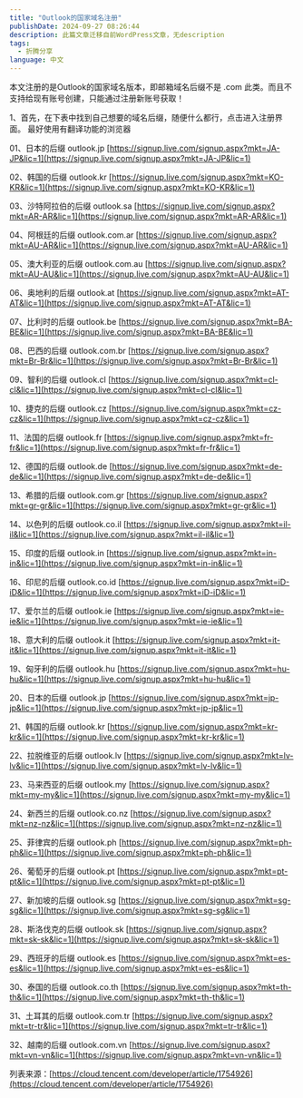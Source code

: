 ```yaml
---
title: "Outlook的国家域名注册"
publishDate: 2024-09-27 08:26:44 
description: 此篇文章迁移自前WordPress文章，无description
tags:
  - 折腾分享
language: 中文
---
```


本文注册的是Outlook的国家域名版本，即邮箱域名后缀不是 .com 此类。而且不支持给现有账号创建，只能通过注册新账号获取！

1、首先，在下表中找到自己想要的域名后缀，随便什么都行，点击进入注册界面。 最好使用有翻译功能的浏览器

01、日本的后缀 outlook.jp [https://signup.live.com/signup.aspx?mkt=JA-JP&lic=1](https://signup.live.com/signup.aspx?mkt=JA-JP&lic=1)

02、韩国的后缀 outlook.kr [https://signup.live.com/signup.aspx?mkt=KO-KR&lic=1](https://signup.live.com/signup.aspx?mkt=KO-KR&lic=1)

03、沙特阿拉伯的后缀 outlook.sa [https://signup.live.com/signup.aspx?mkt=AR-AR&lic=1](https://signup.live.com/signup.aspx?mkt=AR-AR&lic=1)

04、阿根廷的后缀 outlook.com.ar [https://signup.live.com/signup.aspx?mkt=AU-AR&lic=1](https://signup.live.com/signup.aspx?mkt=AU-AR&lic=1)

05、澳大利亚的后缀 outlook.com.au [https://signup.live.com/signup.aspx?mkt=AU-AU&lic=1](https://signup.live.com/signup.aspx?mkt=AU-AU&lic=1)

06、奥地利的后缀 outlook.at [https://signup.live.com/signup.aspx?mkt=AT-AT&lic=1](https://signup.live.com/signup.aspx?mkt=AT-AT&lic=1)

07、比利时的后缀 outlook.be [https://signup.live.com/signup.aspx?mkt=BA-BE&lic=1](https://signup.live.com/signup.aspx?mkt=BA-BE&lic=1)

08、巴西的后缀 outlook.com.br [https://signup.live.com/signup.aspx?mkt=Br-Br&lic=1](https://signup.live.com/signup.aspx?mkt=Br-Br&lic=1)

09、智利的后缀 outlook.cl [https://signup.live.com/signup.aspx?mkt=cl-cl&lic=1](https://signup.live.com/signup.aspx?mkt=cl-cl&lic=1)

10、捷克的后缀 outlook.cz [https://signup.live.com/signup.aspx?mkt=cz-cz&lic=1](https://signup.live.com/signup.aspx?mkt=cz-cz&lic=1)

11、法国的后缀 outlook.fr [https://signup.live.com/signup.aspx?mkt=fr-fr&lic=1](https://signup.live.com/signup.aspx?mkt=fr-fr&lic=1)

12、德国的后缀 outlook.de [https://signup.live.com/signup.aspx?mkt=de-de&lic=1](https://signup.live.com/signup.aspx?mkt=de-de&lic=1)

13、希腊的后缀 outlook.com.gr [https://signup.live.com/signup.aspx?mkt=gr-gr&lic=1](https://signup.live.com/signup.aspx?mkt=gr-gr&lic=1)

14、以色列的后缀 outlook.co.il [https://signup.live.com/signup.aspx?mkt=il-il&lic=1](https://signup.live.com/signup.aspx?mkt=il-il&lic=1)

15、印度的后缀 outlook.in [https://signup.live.com/signup.aspx?mkt=in-in&lic=1](https://signup.live.com/signup.aspx?mkt=in-in&lic=1)

16、印尼的后缀 outlook.co.id [https://signup.live.com/signup.aspx?mkt=iD-iD&lic=1](https://signup.live.com/signup.aspx?mkt=iD-iD&lic=1)

17、爱尔兰的后缀 outlook.ie [https://signup.live.com/signup.aspx?mkt=ie-ie&lic=1](https://signup.live.com/signup.aspx?mkt=ie-ie&lic=1)

18、意大利的后缀 outlook.it [https://signup.live.com/signup.aspx?mkt=it-it&lic=1](https://signup.live.com/signup.aspx?mkt=it-it&lic=1)

19、匈牙利的后缀 outlook.hu [https://signup.live.com/signup.aspx?mkt=hu-hu&lic=1](https://signup.live.com/signup.aspx?mkt=hu-hu&lic=1)

20、日本的后缀 outlook.jp [https://signup.live.com/signup.aspx?mkt=jp-jp&lic=1](https://signup.live.com/signup.aspx?mkt=jp-jp&lic=1)

21、韩国的后缀 outlook.kr [https://signup.live.com/signup.aspx?mkt=kr-kr&lic=1](https://signup.live.com/signup.aspx?mkt=kr-kr&lic=1)

22、拉脱维亚的后缀 outlook.lv [https://signup.live.com/signup.aspx?mkt=lv-lv&lic=1](https://signup.live.com/signup.aspx?mkt=lv-lv&lic=1)

23、马来西亚的后缀 outlook.my [https://signup.live.com/signup.aspx?mkt=my-my&lic=1](https://signup.live.com/signup.aspx?mkt=my-my&lic=1)

24、新西兰的后缀 outlook.co.nz [https://signup.live.com/signup.aspx?mkt=nz-nz&lic=1](https://signup.live.com/signup.aspx?mkt=nz-nz&lic=1)

25、菲律宾的后缀 outlook.ph [https://signup.live.com/signup.aspx?mkt=ph-ph&lic=1](https://signup.live.com/signup.aspx?mkt=ph-ph&lic=1)

26、葡萄牙的后缀 outlook.pt [https://signup.live.com/signup.aspx?mkt=pt-pt&lic=1](https://signup.live.com/signup.aspx?mkt=pt-pt&lic=1)

27、新加坡的后缀 outlook.sg [https://signup.live.com/signup.aspx?mkt=sg-sg&lic=1](https://signup.live.com/signup.aspx?mkt=sg-sg&lic=1)

28、斯洛伐克的后缀 outlook.sk [https://signup.live.com/signup.aspx?mkt=sk-sk&lic=1](https://signup.live.com/signup.aspx?mkt=sk-sk&lic=1)

29、西班牙的后缀 outlook.es [https://signup.live.com/signup.aspx?mkt=es-es&lic=1](https://signup.live.com/signup.aspx?mkt=es-es&lic=1)

30、泰国的后缀 outlook.co.th [https://signup.live.com/signup.aspx?mkt=th-th&lic=1](https://signup.live.com/signup.aspx?mkt=th-th&lic=1)

31、土耳其的后缀 outlook.com.tr [https://signup.live.com/signup.aspx?mkt=tr-tr&lic=1](https://signup.live.com/signup.aspx?mkt=tr-tr&lic=1)

32、越南的后缀 outlook.com.vn [https://signup.live.com/signup.aspx?mkt=vn-vn&lic=1](https://signup.live.com/signup.aspx?mkt=vn-vn&lic=1)

列表来源：[https://cloud.tencent.com/developer/article/1754926](https://cloud.tencent.com/developer/article/1754926)
